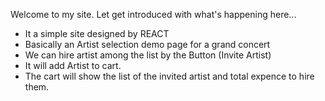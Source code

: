 Welcome to my site.
Let get introduced with what's happening here...
   
   * It a simple site designed by REACT
   * Basically an Artist selection demo page for a grand concert
   * We can hire artist among the list by the Button (Invite Artist)
   * It will add Artist to cart.
   * The cart will show the list of the invited artist and total expence to hire them.
